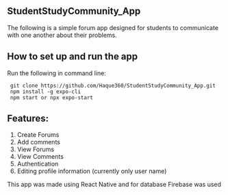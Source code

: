 ## StudentStudyCommunity_App
The following is a simple forum app designed for students to communicate with one another about their problems.

## How to set up and run the app
Run the following in command line:
```
 git clone https://github.com/Haque360/StudentStudyCommunity_App.git
 npm install -g expo-cli
 npm start or npx expo-start
 ```
 
 ## Features:
 1. Create Forums
 2. Add comments
 3. View Forums
 4. View Comments
 5. Authentication
 6. Editing profile information (currently only user name)
 
 This app was made using React Native and for database Firebase was used
